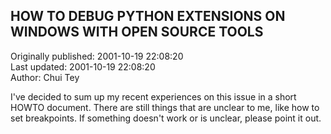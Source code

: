 ## HOW TO DEBUG PYTHON EXTENSIONS ON WINDOWS WITH OPEN SOURCE TOOLS  
Originally published: 2001-10-19 22:08:20  
Last updated: 2001-10-19 22:08:20  
Author: Chui Tey  
  
I've decided to sum up my recent experiences on this issue in a short HOWTO
document. There are still things that are unclear to me, like how to set
breakpoints. If something doesn't work or is unclear, please point it out.
